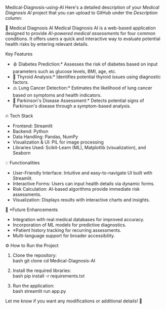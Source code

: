  Medical-Diagnosis-using-AI
Here's a detailed description of your *Medical Diagnosis AI* project that you can upload to GitHub under the *Description* column:



 🏥 Medical Diagnosis AI
Medical Diagnosis AI is a web-based application designed to provide *AI-powered medical assessments* for four common conditions. It offers users a quick and interactive way to evaluate potential health risks by entering relevant details. 



Key Features
- 🩸 Diabetes Prediction:* Assesses the risk of diabetes based on input parameters such as glucose levels, BMI, age, etc.  
- 🦋 Thyroid Analysis:* Identifies potential thyroid issues using diagnostic factors.  
- 🫁 Lung Cancer Detection:* Estimates the likelihood of lung cancer based on symptoms and health indicators.  
- 🧠 Parkinson's Disease Assessment:* Detects potential signs of Parkinson's disease through a symptom-based analysis.  



 🔥 Tech Stack
- Frontend: Streamlit  
- Backend: Python  
- Data Handling: Pandas, NumPy  
- Visualization & UI: PIL for image processing  
- Libraries Used: Scikit-Learn (ML), Matplotlib (visualization), and Seaborn  

 💡 Functionalities
- User-Friendly Interface: Intuitive and easy-to-navigate UI built with Streamlit.  
- Interactive Forms: Users can input health details via dynamic forms.  
- Risk Calculation: AI-based algorithms provide immediate risk assessments.  
- Visualization: Displays results with interactive charts and insights.  



🚀 *Future Enhancements
- Integration with real medical databases for improved accuracy.  
- Incorporation of ML models for predictive diagnostics.  
- *Patient history tracking for recurring assessments.  
- Multi-language support for broader accessibility.  



⚙ How to Run the Project
1. Clone the repository:  
   bash
   git clone <repository-link>
   cd Medical-Diagnosis-AI
   
2. Install the required libraries:  
   bash
   pip install -r requirements.txt
   
3. Run the application:  
   bash
   streamlit run app.py
   



 Let me know if you want any modifications or additional details! 🚀
